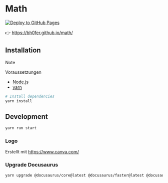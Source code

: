 # Math

[![Deploy to GitHub Pages](https://github.com/bh0fer/math/actions/workflows/deploy.yml/badge.svg)](https://github.com/bh0fer/math/actions/workflows/deploy.yml)

👉 https://bh0fer.github.io/math/

## Installation

> [!NOTE]  
> Voraussetzungen
> - [Node.js](https://nodejs.org/en/)
> - [yarn](https://yarnpkg.com/)

```bash
# Install dependencies
yarn install
```

## Development

```bash
yarn run start
```

### Logo
Erstellt mit https://www.canva.com/

### Upgrade Docusaurus

```bash
yarn upgrade @docusaurus/core@latest @docusaurus/faster@latest @docusaurus/preset-classic@latest @docusaurus/module-type-aliases@latest @docusaurus/tsconfig@latest @docusaurus/types@latest 
```